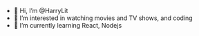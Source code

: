 - 👋 Hi, I’m @HarryLit
- 👀 I’m interested in watching movies and TV shows, and coding
- 🌱 I’m currently learning React, Nodejs

<!---
HarryLit/HarryLit is a ✨ special ✨ repository because its `README.md` (this file) appears on your GitHub profile.
You can click the Preview link to take a look at your changes.
--->
